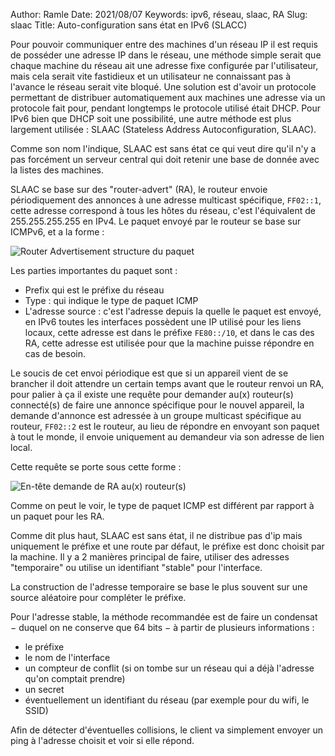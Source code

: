 Author: Ramle 
Date: 2021/08/07
Keywords: ipv6, réseau, slaac, RA
Slug: slaac
Title: Auto-configuration sans état en IPv6 (SLACC)

Pour pouvoir communiquer entre des machines d'un réseau IP il est requis de posséder une adresse IP dans le réseau, une méthode simple serait que chaque machine du réseau ait une adresse fixe configurée par l'utilisateur, mais cela serait vite fastidieux et un utilisateur ne connaissant pas à l'avance le réseau serait vite bloqué. Une solution est d'avoir un protocole permettant de distribuer automatiquement aux machines une adresse via un protocole fait pour, pendant longtemps le protocole utilisé était DHCP. Pour IPv6 bien que DHCP soit une possibilité, une autre méthode est plus largement utilisée : SLAAC (Stateless Address Autoconfiguration, SLAAC).

Comme son nom l'indique, SLAAC est sans état ce qui veut dire qu'il n'y a pas forcément un serveur central qui doit retenir une base de donnée avec la listes des machines.

SLAAC se base sur des "router-advert" (RA), le routeur envoie périodiquement des annonces à une adresse multicast spécifique, `FF02::1`, cette adresse correspond à tous les hôtes du réseau, c'est l'équivalent de 255.255.255.255 en IPv4. Le paquet envoyé par le routeur se base sur ICMPv6, et a la forme : 

![Router Advertisement structure du paquet](/static/img/slaac/ra.webp)

Les parties importantes du paquet sont :

- Prefix qui est le préfixe du réseau
- Type : qui indique le type de paquet ICMP
- L'adresse source : c'est l'adresse depuis la quelle le paquet est envoyé, en IPv6 toutes les interfaces possèdent une IP utilisé pour les liens locaux, cette adresse est dans le préfixe `FE80::/10`, et dans le cas des RA, cette adresse est utilisée pour que la machine puisse répondre en cas de besoin.

Le soucis de cet envoi périodique est que si un appareil vient de se brancher il doit attendre un certain temps avant que le routeur renvoi un RA, pour palier à ça il existe une requête pour demander au(x) routeur(s) connecté(s) de faire une annonce spécifique pour le nouvel appareil, la demande d'annonce est adressée à un groupe multicast spécifique au routeur, `FF02::2` est le routeur, au lieu de répondre en envoyant son paquet à tout le monde, il envoie uniquement au demandeur via son adresse de lien local.

Cette requête se porte sous cette forme :

![En-tête demande de RA au(x) routeur(s)](/static/img/slaac/134.webp)

Comme on peut le voir, le type de paquet ICMP est différent par rapport à un paquet pour les RA.

Comme dit plus haut, SLAAC est sans état, il ne distribue pas d'ip mais uniquement le préfixe et une route par défaut, le préfixe est donc choisit par la machine. Il y a 2 manières principal de faire, utiliser des adresses "temporaire" ou utilise un identifiant "stable" pour l'interface.

La construction de l'adresse temporaire se base le plus souvent sur une source aléatoire pour compléter le préfixe.

Pour l'adresse stable, la méthode recommandée est de faire un condensat − duquel on ne conserve que 64 bits − à partir de plusieurs informations :

- le préfixe
- le nom de l'interface
- un compteur de conflit (si on tombe sur un réseau qui a déjà l'adresse qu'on comptait prendre)
- un secret
- éventuellement un identifiant du réseau (par exemple pour du wifi, le SSID)

Afin de détecter d'éventuelles collisions, le client va simplement envoyer un ping à l'adresse choisit et voir si elle répond.
